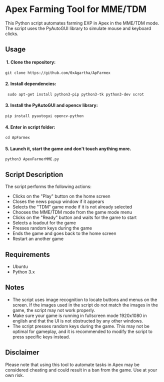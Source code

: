 # Apex Farming Tool for MME/TDM

This Python script automates farming EXP in Apex in the MME/TDM mode. The script uses the PyAutoGUI library to simulate mouse and keyboard clicks.


## Usage

####  1. Clone the repository:
    git clone https://github.com/0xAgartha/ApFarmex

#### 2. Install dependencies:
     sudo apt-get install python3-pip python3-tk python3-dev scrot

#### 3. Install the PyAutoGUI and opencv library: 
    pip install pyautogui opencv-python
    
#### 4. Enter in script folder:
    cd ApFarmex
    
#### 5. Launch it, start the game and don't touch anything more.    
    python3 ApexFarmerMME.py

## Script Description

The script performs the following actions:

- Clicks on the "Play" button on the home screen
- Closes the news popup window if it appears
- Selects the "TDM" game mode if it is not already selected
- Chooses the MME/TDM mode from the game mode menu
- Clicks on the "Ready" button and waits for the game to start
- Selects a loadout for the game
- Presses random keys during the game
- Ends the game and goes back to the home screen
- Restart an another game

## Requirements

- Ubuntu
- Python 3.x

## Notes

- The script uses image recognition to locate buttons and menus on the screen. If the images used in the script do not match the images in the game, the script may not work properly.
- Make sure your game is running in fullscreen mode 1920x1080 in english and that the UI is not obstructed by any other windows.
- The script presses random keys during the game. This may not be optimal for gameplay, and it is recommended to modify the script to press specific keys instead.

## Disclaimer

Please note that using this tool to automate tasks in Apex may be considered cheating and could result in a ban from the game. 
Use at your own risk.

